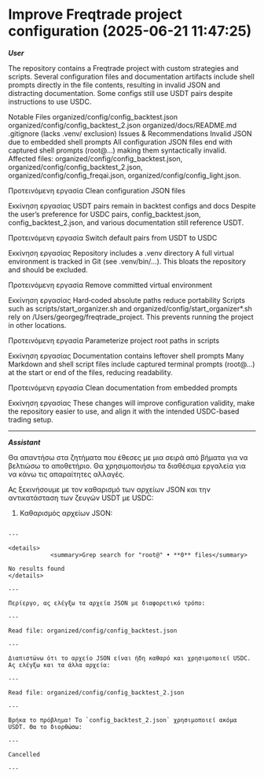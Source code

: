 <!-- Generated by SpecStory -->

# Improve Freqtrade project configuration (2025-06-21 11:47:25)

_**User**_

The repository contains a Freqtrade project with custom strategies and scripts. Several configuration files and documentation artifacts include shell prompts directly in the file contents, resulting in invalid JSON and distracting documentation. Some configs still use USDT pairs despite instructions to use USDC.

Notable Files
organized/config/config_backtest.json
organized/config/config_backtest_2.json
organized/docs/README.md
.gitignore (lacks .venv/ exclusion)
Issues & Recommendations
Invalid JSON due to embedded shell prompts
All configuration JSON files end with captured shell prompts (root@…) making them syntactically invalid.
Affected files: organized/config/config_backtest.json, organized/config/config_backtest_2.json, organized/config/config_freqai.json, organized/config/config_light.json.

Προτεινόμενη εργασία
Clean configuration JSON files

Εκκίνηση εργασίας
USDT pairs remain in backtest configs and docs
Despite the user’s preference for USDC pairs, config_backtest.json, config_backtest_2.json, and various documentation still reference USDT.

Προτεινόμενη εργασία
Switch default pairs from USDT to USDC

Εκκίνηση εργασίας
Repository includes a .venv directory
A full virtual environment is tracked in Git (see .venv/bin/...). This bloats the repository and should be excluded.

Προτεινόμενη εργασία
Remove committed virtual environment

Εκκίνηση εργασίας
Hard‑coded absolute paths reduce portability
Scripts such as scripts/start_organizer.sh and organized/config/start_organizer*.sh rely on /Users/georgeg/freqtrade_project. This prevents running the project in other locations.

Προτεινόμενη εργασία
Parameterize project root paths in scripts

Εκκίνηση εργασίας
Documentation contains leftover shell prompts
Many Markdown and shell script files include captured terminal prompts (root@…) at the start or end of the files, reducing readability.

Προτεινόμενη εργασία
Clean documentation from embedded prompts

Εκκίνηση εργασίας
These changes will improve configuration validity, make the repository easier to use, and align it with the intended USDC-based trading setup.

---

_**Assistant**_

Θα απαντήσω στα ζητήματα που έθεσες με μια σειρά από βήματα για να βελτιώσω το αποθετήριο. Θα χρησιμοποιήσω τα διαθέσιμα εργαλεία για να κάνω τις απαραίτητες αλλαγές.

Ας ξεκινήσουμε με τον καθαρισμό των αρχείων JSON και την αντικατάσταση των ζευγών USDT με USDC:

1. Καθαρισμός αρχείων JSON:

```

---

<details>
            <summary>Grep search for "root@" • **0** files</summary>
        
No results found
</details>

---

Περίεργο, ας ελέγξω τα αρχεία JSON με διαφορετικό τρόπο:

---

Read file: organized/config/config_backtest.json

---

Διαπιστώνω ότι το αρχείο JSON είναι ήδη καθαρό και χρησιμοποιεί USDC. Ας ελέγξω και τα άλλα αρχεία:

---

Read file: organized/config/config_backtest_2.json

---

Βρήκα το πρόβλημα! Το `config_backtest_2.json` χρησιμοποιεί ακόμα USDT. Θα το διορθώσω:

---

Cancelled

---

